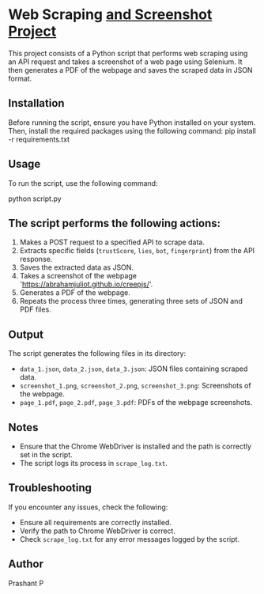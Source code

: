 # Web Scraping [and Screenshot Project](https://abrahamjuliot.github.io/creepjs/)

This project consists of a Python script that performs web scraping using an API request and takes a screenshot of a web page using Selenium. It then generates a PDF of the webpage and saves the scraped data in JSON format.

## Installation

Before running the script, ensure you have Python installed on your system. Then, install the required packages using the following command:
pip install -r requirements.txt


## Usage

To run the script, use the following command:

python script.py


## The script performs the following actions:

1. Makes a POST request to a specified API to scrape data.
2. Extracts specific fields (`trustScore`, `lies`, `bot`, `fingerprint`) from the API response.
3. Saves the extracted data as JSON.
4. Takes a screenshot of the webpage 'https://abrahamjuliot.github.io/creepjs/'.
5. Generates a PDF of the webpage.
6. Repeats the process three times, generating three sets of JSON and PDF files.

## Output

The script generates the following files in its directory:

- `data_1.json`, `data_2.json`, `data_3.json`: JSON files containing scraped data.
- `screenshot_1.png`, `screenshot_2.png`, `screenshot_3.png`: Screenshots of the webpage.
- `page_1.pdf`, `page_2.pdf`, `page_3.pdf`: PDFs of the webpage screenshots.

## Notes

- Ensure that the Chrome WebDriver is installed and the path is correctly set in the script.
- The script logs its process in `scrape_log.txt`.

## Troubleshooting

If you encounter any issues, check the following:

- Ensure all requirements are correctly installed.
- Verify the path to Chrome WebDriver is correct.
- Check `scrape_log.txt` for any error messages logged by the script.

## Author

Prashant P


